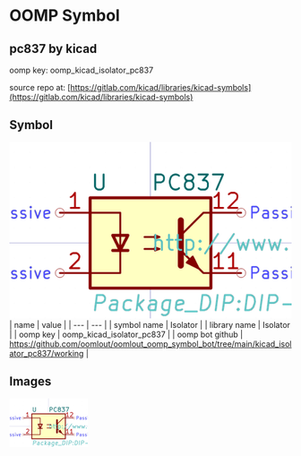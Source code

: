 # OOMP Symbol  
## pc837  by kicad  
  
oomp key: oomp_kicad_isolator_pc837  
  
source repo at: [https://gitlab.com/kicad/libraries/kicad-symbols](https://gitlab.com/kicad/libraries/kicad-symbols)  
## Symbol  
  
[![working.png](working_600.png)](working.png)  
| name | value | 
| --- | --- | 
| symbol name | Isolator | 
| library name | Isolator | 
| oomp key | oomp_kicad_isolator_pc837 | 
| oomp bot github | https://github.com/oomlout/oomlout_oomp_symbol_bot/tree/main/kicad_isolator_pc837/working | 
## Images  
  
[![working.png](working_140.png)](working.png)  
